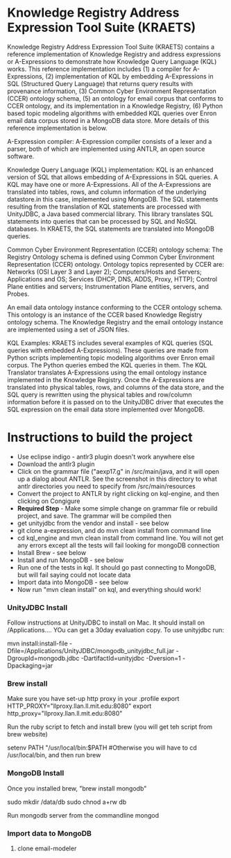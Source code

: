 Knowledge Registry Address Expression Tool Suite (KRAETS)
===
Knowledge Registry Address Expression Tool Suite (KRAETS) contains a reference implementation of Knowledge Registry and address expressions or A-Expressions to demonstrate how Knowledge Query Language (KQL) works. This reference implementation includes (1) a compiler for A-Expressions, (2) implementation of KQL by embedding A-Expressions in SQL (Structured Query Language) that returns query results with provenance information, (3) Common Cyber Environment Representation (CCER) ontology schema, (5) an ontology for email corpus that conforms to CCER ontology, and its implementation in a Knowledge Registry, (6) Python based topic modeling algorithms with embedded  KQL queries over Enron email data corpus stored in a MongoDB data store. More details of this reference implementation is below.

A-Expression compiler: A-Expression compiler consists of a lexer and a  parser, both of which are implemented using ANTLR, an open source software. 

Knowledge Query Language (KQL) implementation: KQL is an enhanced version of SQL that allows embedding of A-Expressions in SQL queries. A KQL may have one or more A-Expressions. All of the A-Expressions are translated into tables, rows, and column information of the underlying datastore.in this case, implemented using MongoDB. The SQL statements resulting from the translation of KQL statements are processed with UnityJDBC, a Java based commercial library. This library translates SQL statements into queries that  can be processed by SQL and NoSQL databases. In KRAETS, the SQL statements are translated into MongoDB queries.

Common Cyber Environment Representation (CCER) ontology schema: The Registry Ontology schema is defined using Common Cyber Environment Representation (CCER) ontology.  Ontology topics represented by CCER are: Networks (OSI Layer 3 and Layer 2); Computers/Hosts and Servers; Applications and OS; Services (DHCP, DNS, ADDS, Proxy, HTTP); Control Plane entities and servers; Instrumentation Plane entities, servers, and Probes.

An email data ontology instance conforming to the CCER ontology schema. This ontology is an instance of  the CCER based Knowledge Registry ontology schema. The Knowledge Registry and the email ontology instance are implemented using a set of JSON files.

KQL Examples: KRAETS includes several examples of KQL queries (SQL queries with embedded A-Expressions). These queries are made from Python scripts implementing topic modeling algorithms over Enron email corpus. The Python queries embed the KQL queries in them. The KQL Translator translates A-Expressions using the email ontology instance implemented in the Knowledge Registry. Once the A-Expressions are translated into physical tables, rows, and  columns of the data store, and the SQL query is rewritten using the physical tables and row/column information before it is passed on to the UnityJDBC driver that executes the SQL expression on the email data store implemented over MongoDB.


Instructions to build the project
==
<ul>
	<li>Use eclipse indigo - antlr3 plugin doesn't work anywhere else</li>
	<li>Download the antlr3 plugin</li>
	<li>Click on the grammar file ("aexp17.g" in /src/main/java, and it will open up a dialog about ANTLR. See the screenshot in this directory to what antlr directories you need to specify from /src/main/resources</li>
	<li>Convert the project to ANTLR by right clicking on kql-engine, and then clicking on Congigure</li>
	<li><b>Required Step </b> - Make some simple change on grammar file or rebuild project, and save. The grammar will be compiled then</li>
	<li>get unityjdbc from the vendor and install - see below </li>
	<li>git clone a-expression, and do mvn clean install from command line</li>
	<li>cd kql_engine and mvn clean install from command line. You will not get any errors except all the tests will fail looking for mongoDB connection</li>
	<li>Install Brew - see below</li>
	<li>Install and run MongoDB - see below </li>
	<li>Run one of the tests in kql. It should go past connecting to MongoDB, but will fail saying could not locate data</li>
	<li> Import data into MongoDB - see below</li>
	<li> Now run "mvn clean install" on kql, and everything should work! </li>
</ul>

<h3>UnityJDBC Install</h3>

Follow instructions at UnityJDBC to install on Mac. It should install on /Applications....
YOu can get a 30day evaluation copy.
To use unityjdbc run:

mvn install:install-file -Dfile=/Applications/UnityJDBC/mongodb_unityjdbc_full.jar -DgroupId=mongodb.jdbc -DartifactId=unityjdbc -Dversion=1 -Dpackaging=jar

<h3>Brew install</h3>

Make sure you have set-up http proxy in your .profile
export HTTP_PROXY="llproxy.llan.ll.mit.edu:8080"
export http_proxy="llproxy.llan.ll.mit.edu:8080"

Run the ruby script to fetch and install brew (you will get teh script from brew website)

setenv PATH "/usr/local/bin:$PATH #Otherwise you will have to cd /usr/local/bin, and then run brew

<h3>MongoDB Install</h3>

Once you installed brew, "brew install mongodb"

sudo mkdir /data/db
sudo chnod a+rw db

Run mongodb server from the commandline
 mongod
 
<h3> Import data to MongoDB </h3>

1. clone email-modeler
